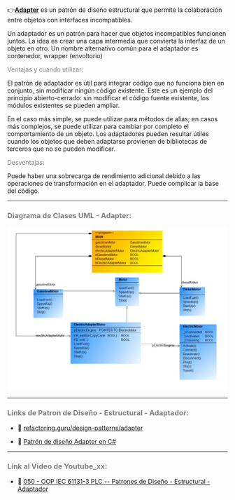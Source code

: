👉[**Adapter**](https://refactoring.guru/es/design-patterns/adapter) es un patrón de diseño estructural que permite la colaboración entre objetos con interfaces incompatibles.

Un adaptador es un patrón para hacer que objetos incompatibles funcionen juntos. La idea es crear una capa intermedia que convierta la interfaz de un objeto en otro. Un nombre alternativo común para el adaptador es contenedor, wrapper (envoltorio)

<span style="color:grey">Ventajas y cuando utilizar:</span>

El patrón de adaptador es útil para integrar código que no funciona bien en conjunto, sin modificar ningún código existente. Este es un ejemplo del principio abierto-cerrado: sin modificar el código fuente existente, los módulos existentes se pueden ampliar.

En el caso más simple, se puede utilizar para métodos de alias; en casos más complejos, se puede utilizar para cambiar por completo el comportamiento de un objeto. Los adaptadores pueden resultar útiles cuando los objetos que deben adaptarse provienen de bibliotecas de terceros que no se pueden modificar.

<span style="color:grey">Desventajas:</span>

Puede haber una sobrecarga de rendimiento adicional debido a las operaciones de transformación en el adaptador.
Puede complicar la base del código.
***
### <span style="color:grey">Diagrama de Clases UML - Adapter:</span>

![Design_Pattern_Structural_Adapter](../../imagenes/Design_Pattern_Structural_Adapter.JPG)
***
### <span style="color:grey">Links de Patron de Diseño - Estructural - Adaptador:</span>

- 🔗 [refactoring.guru/design-patterns/adapter](https://refactoring.guru/es/design-patterns/adapter)

- 🔗 [Patrón de diseño Adapter en C#](https://www.youtube.com/watch?v=ZRysA46J8OE)
***
### <span style="color:grey">Link al Video de Youtube_xx:</span>
- 🔗 [050 - OOP IEC 61131-3 PLC -- Patrones de Diseño - Estructural - Adaptador]()